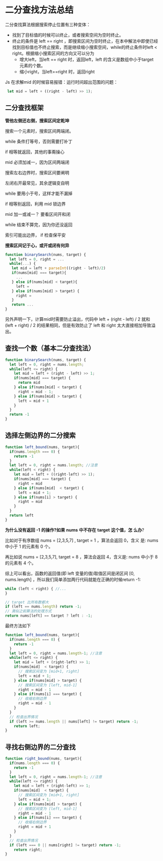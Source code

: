 # 二分查找方法总结

二分查找算法根据搜索停止位置有三种变体：

- 找到了目标值的时候可以终止，或者搜索空间为空时终止。
- 终止的条件是 left == right ，即搜索区间为空时终止，在本中解法中即使已经找到目标值也不终止搜索，而是继续缩小搜索空间，while的终止条件时left < right。根据缩小搜索区间的方向又可以分为
  - 增大left，当left == right 时，返回left，left 的含义是数组中小于target 元素的个数。
  - 缩小right，当left==right 时，返回right



Js 在求解mid 的时候容易报错：运行时间超出范围的问题：

```js
 let mid = left + ((right - left) >> 1);
```



## 二分查找框架

**管他左侧还右侧，搜索区间定乾坤**

搜索一个元素时，搜索区间两端闭。

while 条件打等号，否则需要打补丁

if 相等就返回，其他的事甭操心

mid 必须加减一，因为区间两端闭



搜索左右边界时，搜索区间要阐明

左闭右开最常见，其余逻辑变自明

while 要用小于号，这样才能不漏掉

if 相等别返回，利用 mid 锁边界

mid 加一或减一？ 要看区间开和闭

while 结束不算完，因为你还没返回

索引可能出边界， if 检查保平安

**搜索区间记于心，或开或闭有何异**



```js
function binarySearch(nums, target) {
  let left = 0, right = ...
  while(...) {
   let mid = left + parseInt((right - left)/2) 
   if(nums[mid] === target){
     ...
   } else if(nums[mid] < target){
     left =
   } else if(nums[mid] > target) {
     right =
   }
   return ...  
}
```

另外声明一下，计算mid时需要防止溢出，代码中 left + (right - left) / 2 就和 (left + right) / 2 的结果相同，但是有效防止了 left 和 right 太大直接相加导致溢出。



## 查找一个数（基本二分查找法）



```js
function binarySearch(nums, target) {
  let left = 0, right = nums.length;
  while(left <= right) {
    let mid = left + (right - left) >> 1;
    if(nums[mid] === target) {
      return mid
    } else if(nums[mid] < target) {
      right = mid - 1;
    } else if(nums[mid] > target) {
      left = mid + 1
    }
  }
  return -1
}

```



## 选择左侧边界的二分搜索



```js
function left_bound(nums, target){
  if(nums.length === 0) {
    return -1
  }
  let left = 0, right = nums.length; //注意
  while(left < right) {
    let mid = left + ((right-left) >> 1);
    if(nums[mid] === target) {
      right = mid
    } else if(nums[mid]  < target) {
      left = mid + 1;
    } else if(nums[i] > target) {
      right = mid
    }
  }
  return left
}
```

**为什么没有返回** **-1** **的操作?如果** **nums** **中不存在** **target** **这个值，怎 么办**?

比如对于有序数组 nums = [2,3,5,7] , target = 1 ，算法会返回 0，含义 是: nums 中小于 1 的元素有 0 个。

再比如说 nums = [2,3,5,7], target = 8 ，算法会返回 4，含义是: nums 中小于 8 的元素有 4 个。

综上可以看出，函数的返回值(即 left 变量的值)取值区间是闭区间 [0, nums.length] ，所以我们简单添加两行代码就能在正确的时候return -1:



```js
while (left < right) { //...
}

// target 比所有数都大
if (left == nums.length) return -1;
// 类似之前算法的处理方式
return nums[left] == target ? left : -1;

```



最终方法如下

```js
function left_bound(nums, target){
  if(nums.length === 0) {
    return -1
  }
  let left = 0, right = nums.length-1; //注意
  while(left <= right) {
    let mid = left + (right-left) >> 1;
    if(nums[mid]  < target) {
      // 搜索区间变为 [mid+1, right]
      left = mid + 1;
    } else if(nums[mid] > target) {
      // 搜索区间变为 [left, mid-1]
      right = mid - 1
    } else if(nums[i] === target) {
      // 收缩右侧边界
      right = mid - 1
    }
  }
  // 检查出界情况
  if (left >= nums.length || nums[left] != target) return -1;
	return left;
}

```



## 寻找右侧边界的二分查找



```js
function right_bound(nums, target){
  if(nums.length === 0) {
    return -1
  }
  let left = 0, right = nums.length-1; //注意
  while(left <= right) {
    let mid = left + (right-left) >> 1;
    if(nums[mid]  < target) {
      // 搜索区间变为 [mid+1, right]
      left = mid + 1;
    } else if(nums[mid] > target) {
      // 搜索区间变为 [left, mid-1]
      right = mid - 1
    } else if(nums[i] === target) {
      // 收缩右侧边界
      right = mid + 1
    }
  }
  // 检查出界情况
  if (left === 0 || nums[right] != target) return -1;
	return right;
}
```

